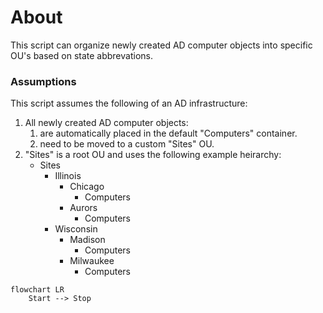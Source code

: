 # About

This script can organize newly created AD computer objects into specific OU's based on state abbrevations.

### Assumptions

This script assumes the following of an AD infrastructure:
1. All newly created AD computer objects:
    1. are automatically placed in the default "Computers" container.
    2. need to be moved to a custom "Sites" OU.
2. "Sites" is a root OU and uses the following example heirarchy:
    - Sites
      - Illinois
        - Chicago
          - Computers
        - Aurors
          - Computers
      - Wisconsin
        - Madison
          - Computers
        - Milwaukee
          - Computers

```mermaid
flowchart LR
    Start --> Stop
```
